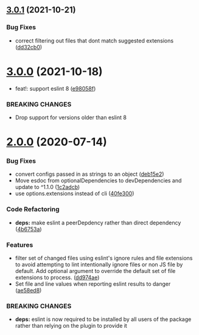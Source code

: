 ## [3.0.1](https://github.com/sgtcoolguy/danger-plugin-eslint/compare/v3.0.0...v3.0.1) (2021-10-21)


### Bug Fixes

* correct filtering out files that dont match suggested extensions ([dd32cb0](https://github.com/sgtcoolguy/danger-plugin-eslint/commit/dd32cb0118e92630af4926a03b0e305190268d46))

# [3.0.0](https://github.com/sgtcoolguy/danger-plugin-eslint/compare/v2.0.0...v3.0.0) (2021-10-18)


* feat!: support eslint 8 ([e98058f](https://github.com/sgtcoolguy/danger-plugin-eslint/commit/e98058f594faf2ccc1e887e704c2a8d9f30eca84))


### BREAKING CHANGES

* Drop support for versions older than eslint 8

# [2.0.0](https://github.com/sgtcoolguy/danger-plugin-eslint/compare/v1.0.0...v2.0.0) (2020-07-14)


### Bug Fixes

* convert configs passed in as strings to an object ([deb15e2](https://github.com/sgtcoolguy/danger-plugin-eslint/commit/deb15e2c6dc82f4ee3f58c6c1d3877e9e91d715e))
* Move esdoc from optionalDependencies to devDependencies and update to ^1.1.0 ([1c2adcb](https://github.com/sgtcoolguy/danger-plugin-eslint/commit/1c2adcb8527d7bf17d3cba02eede1b808cdd41e3))
* use options.extensions instead of cli ([40fe300](https://github.com/sgtcoolguy/danger-plugin-eslint/commit/40fe3004a869806c2d58d50beb0b579e93c46c05))


### Code Refactoring

* **deps:** make eslint a peerDepdency rather than direct dependency ([4b6753a](https://github.com/sgtcoolguy/danger-plugin-eslint/commit/4b6753a333e7d73fa3cf2189bd06df0335165d32))


### Features

* filter set of changed files using eslint's ignore rules and file extensions to avoid attempting to lint intentionally ignore files or non JS file by default. Add optional argument to override the default set of file extensions to process. ([dd974ae](https://github.com/sgtcoolguy/danger-plugin-eslint/commit/dd974ae7430013dcc6026c4d665788d07eda5fd6))
* Set file and line values when reporting eslint results to danger ([ae58ed8](https://github.com/sgtcoolguy/danger-plugin-eslint/commit/ae58ed8aadbb35fa39264487fadbe76460a39dc6))


### BREAKING CHANGES

* **deps:** eslint is now required to be installed by all users of the package rather than
relying on the plugin to provide it
